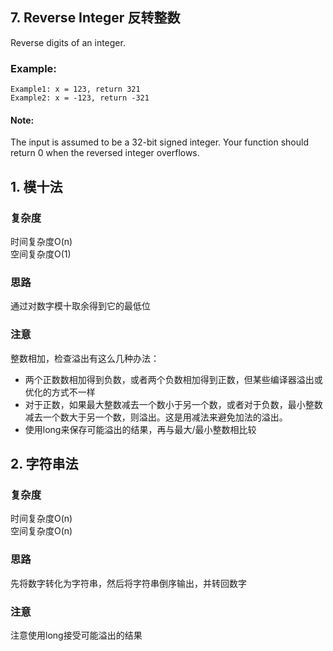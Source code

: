 ## 7. Reverse Integer 反转整数

Reverse digits of an integer.
### Example:
```
Example1: x = 123, return 321
Example2: x = -123, return -321
```
#### Note:
The input is assumed to be a 32-bit signed integer. Your function should return 0 when the reversed integer overflows.

## 1. 模十法

### 复杂度
时间复杂度O(n)  <br>
空间复杂度O(1)

### 思路
通过对数字模十取余得到它的最低位

### 注意
整数相加，检查溢出有这么几种办法：

- 两个正数数相加得到负数，或者两个负数相加得到正数，但某些编译器溢出或优化的方式不一样
- 对于正数，如果最大整数减去一个数小于另一个数，或者对于负数，最小整数减去一个数大于另一个数，则溢出。这是用减法来避免加法的溢出。
- 使用long来保存可能溢出的结果，再与最大/最小整数相比较


## 2. 字符串法

### 复杂度
时间复杂度O(n)  <br>
空间复杂度O(n)

### 思路
先将数字转化为字符串，然后将字符串倒序输出，并转回数字

### 注意
注意使用long接受可能溢出的结果